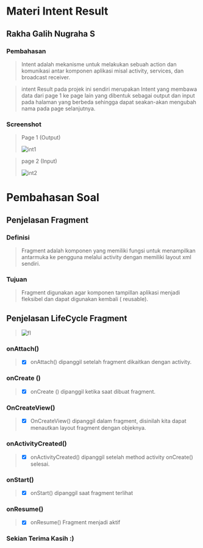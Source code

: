 # Materi Intent Result
## Rakha Galih Nugraha S
### Pembahasan
> Intent adalah mekanisme untuk melakukan sebuah action dan komunikasi antar
komponen aplikasi misal activity, services, dan broadcast receiver. 

> intent Result pada projek ini sendiri merupakan Intent yang membawa data dari page 1 ke page lain
yang dibentuk sebagai output dan input pada halaman yang berbeda
sehingga dapat seakan-akan mengubah nama pada page selanjutnya.

### Screenshot

> Page 1 (Output)
> 
> ![int1](https://user-images.githubusercontent.com/54633534/108662387-c75ad280-7500-11eb-974f-bf7b90cc1c5a.jpg)

> page 2 (Input)
> 
> ![int2](https://user-images.githubusercontent.com/54633534/108662425-df325680-7500-11eb-9514-49c6fb753914.jpg)

# Pembahasan Soal
##  Penjelasan Fragment
### Definisi
> Fragment adalah komponen yang memiliki fungsi untuk menampilkan antarmuka ke
pengguna melalui activity dengan memiliki layout xml sendiri.

### Tujuan
> Fragment digunakan agar
komponen tampillan aplikasi menjadi fleksibel dan dapat digunakan kembali ( reusable). 


##  Penjelasan LifeCycle Fragment
> ![fl](https://user-images.githubusercontent.com/54633534/109086111-8b608100-773d-11eb-86ea-3e6e22ab8f76.jpg)
### onAttach()
> - [x] onAttach() dipanggil setelah fragment dikaitkan dengan activity. 
### onCreate ()
> - [x] onCreate () dipanggil ketika saat dibuat fragment.
### OnCreateView()
> - [x] OnCreateView() dipanggil dalam fragment, disinilah kita dapat menautkan layout fragment dengan objeknya.
### onActivityCreated()
> - [x] onActivityCreated() dipanggil setelah method activity onCreate() selesai.
### onStart()
> - [x] onStart() dipanggil saat fragment terlihat
### onResume()
> - [x] onResume() Fragment menjadi aktif


### Sekian Terima Kasih :)
